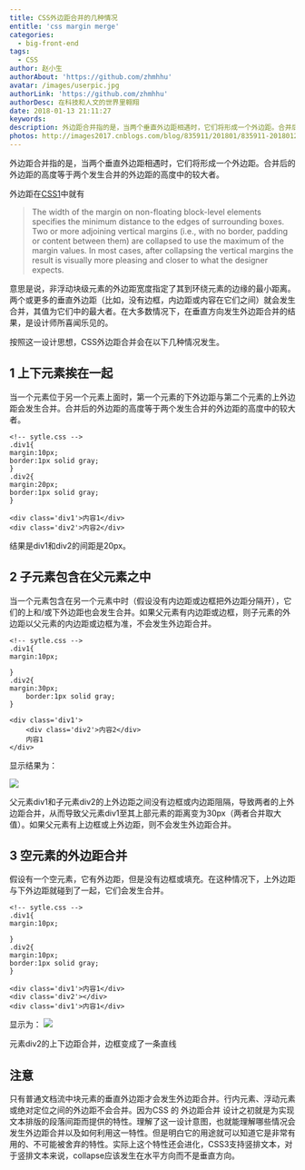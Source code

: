 ```yaml
---
title: CSS外边距合并的几种情况
entitle: 'css margin merge'
categories:
  - big-front-end
tags:
  - CSS
author: 赵小生
authorAbout: 'https://github.com/zhmhhu'
avatar: /images/userpic.jpg
authorLink: 'https://github.com/zhmhhu'
authorDesc: 在科技和人文的世界里翱翔
date: 2018-01-13 21:11:27
keywords:
description: 外边距合并指的是，当两个垂直外边距相遇时，它们将形成一个外边距。合并后的外边距的高度等于两个发生合并的外边距的高度中的较大者。
photos: http://images2017.cnblogs.com/blog/835911/201801/835911-20180121212611349-161140052.jpg
---
```


外边距合并指的是，当两个垂直外边距相遇时，它们将形成一个外边距。合并后的外边距的高度等于两个发生合并的外边距的高度中的较大者。

外边距在[CSS1](https://www.w3.org/TR/CSS1/#vertical-formatting)中就有
>The width of the margin on non-floating block-level elements specifies the minimum distance to the edges of surrounding boxes. Two or more adjoining vertical margins (i.e., with no border, padding or content between them) are collapsed to use the maximum of the margin values. In most cases, after collapsing the vertical margins the result is visually more pleasing and closer to what the designer expects.

意思是说，非浮动块级元素的外边距宽度指定了其到环绕元素的边缘的最小距离。两个或更多的垂直外边距（比如，没有边框，内边距或内容在它们之间）就会发生合并，其值为它们中的最大者。在大多数情况下，在垂直方向发生外边距合并的结果，是设计师所喜闻乐见的。

按照这一设计思想，CSS外边距合并会在以下几种情况发生。

## 1 上下元素挨在一起

当一个元素位于另一个元素上面时，第一个元素的下外边距与第二个元素的上外边距会发生合并。合并后的外边距的高度等于两个发生合并的外边距的高度中的较大者。

    <!-- sytle.css -->
    .div1{
    margin:10px; 
    border:1px solid gray;
    }
    .div2{
    margin:20px; 
    border:1px solid gray;
    }

    <div class='div1'>内容1</div>
    <div class='div2'>内容2</div>

结果是div1和div2的间距是20px。

## 2 子元素包含在父元素之中

当一个元素包含在另一个元素中时（假设没有内边距或边框把外边距分隔开），它们的上和/或下外边距也会发生合并。如果父元素有内边距或边框，则子元素的外边距以父元素的内边距或边框为准，不会发生外边距合并。

    <!-- sytle.css -->
    .div1{
    margin:10px; 

    }
    .div2{
    margin:30px; 
        border:1px solid gray;
    }

    <div class='div1'>
        <div class='div2'>内容2</div>
        内容1
    </div>

显示结果为：

![](https://ws3.sinaimg.cn/large/006tNc79gy1fsuef2ol9pj30ah03u744.jpg)

父元素div1和子元素div2的上外边距之间没有边框或内边距阻隔，导致两者的上外边距合并，从而导致父元素div1至其上部元素的距离变为30px（两者合并取大值）。如果父元素有上边框或上外边距，则不会发生外边距合并。

## 3 空元素的外边距合并

假设有一个空元素，它有外边距，但是没有边框或填充。在这种情况下，上外边距与下外边距就碰到了一起，它们会发生合并。

    <!-- sytle.css -->
    .div1{
    margin:10px; 

    }
    .div2{
    margin:10px; 
    border:1px solid gray;
    }

    <div class='div1'>内容1</div>
    <div class='div2'></div>
    <div class='div1'>内容1</div>

显示为：
![](https://ws3.sinaimg.cn/large/006tNc79gy1fsuef3oxawj30e702et8i.jpg)

元素div2的上下边距合并，边框变成了一条直线

## 注意

只有普通文档流中块元素的垂直外边距才会发生外边距合并。行内元素、浮动元素或绝对定位之间的外边距不会合并。因为CSS 的 外边距合并 设计之初就是为实现文本排版的段落间距而提供的特性。理解了这一设计意图，也就能理解哪些情况会发生外边距合并以及如何利用这一特性。但是明白它的用途就可以知道它是非常有用的、不可能被舍弃的特性。实际上这个特性还会进化，CSS3支持竖排文本，对于竖排文本来说，collapse应该发生在水平方向而不是垂直方向。

